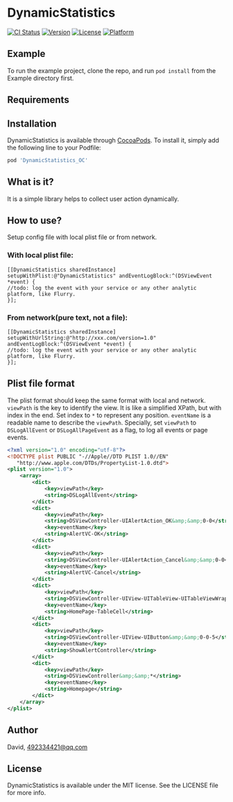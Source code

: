 # DynamicStatistics

[![CI Status](http://img.shields.io/travis/492334421@qq.com/DynamicStatistics.svg?style=flat)](https://travis-ci.org/492334421@qq.com/DynamicStatistics)
[![Version](https://img.shields.io/cocoapods/v/DynamicStatistics.svg?style=flat)](http://cocoapods.org/pods/DynamicStatistics)
[![License](https://img.shields.io/cocoapods/l/DynamicStatistics.svg?style=flat)](http://cocoapods.org/pods/DynamicStatistics)
[![Platform](https://img.shields.io/cocoapods/p/DynamicStatistics.svg?style=flat)](http://cocoapods.org/pods/DynamicStatistics)

## Example

To run the example project, clone the repo, and run `pod install` from the Example directory first.

## Requirements

## Installation

DynamicStatistics is available through [CocoaPods](http://cocoapods.org). To install
it, simply add the following line to your Podfile:

```ruby
pod 'DynamicStatistics_OC'
```

## What is it?
It is a simple library helps to collect user action dynamically.

## How to use?
Setup config file with local plist file or from network. 

### With local plist file:

```objc
[[DynamicStatistics sharedInstance] setupWithPlist:@"DynamicStatistics" andEventLogBlock:^(DSViewEvent *event) {
//todo: log the event with your service or any other analytic platform, like Flurry.
}];
```
### From network(pure text, not a file):
```objc
[[DynamicStatistics sharedInstance] setupWithUrlString:@"http://xxx.com/version=1.0" andEventLogBlock:^(DSViewEvent *event) {
//todo: log the event with your service or any other analytic platform, like Flurry.
}];
```

## Plist file format
The plist format should keep the same format with local and network. 
`viewPath` is the key to identify the view. It is like a simplified XPath, but with index in the end. Set index to `*` to represent any position. 
`eventName` is a readable name to describe the `viewPath`.
Specially, set `viewPath` to `DSLogAllEvent` or `DSLogAllPageEvent` as a flag, to log all events or page events.

```xml
<?xml version="1.0" encoding="utf-8"?>
<!DOCTYPE plist PUBLIC "-//Apple//DTD PLIST 1.0//EN"
   "http://www.apple.com/DTDs/PropertyList-1.0.dtd">
<plist version="1.0">
    <array>
        <dict>
            <key>viewPath</key>
            <string>DSLogAllEvent</string>
        </dict>
        <dict>
            <key>viewPath</key>
            <string>DSViewController-UIAlertAction_OK&amp;&amp;0-0</string>
            <key>eventName</key>
            <string>AlertVC-OK</string>
        </dict>
        <dict>
            <key>viewPath</key>
            <string>DSViewController-UIAlertAction_Cancel&amp;&amp;0-0</string>
            <key>eventName</key>
            <string>AlertVC-Cancel</string>
        </dict>
        <dict>
            <key>viewPath</key>
            <string>DSViewController-UIView-UITableView-UITableViewWrapperView-UITableViewCell&amp;&amp;0-0-1-0-*:*</string>
            <key>eventName</key>
            <string>HomePage-TableCell</string>
        </dict>
        <dict>
            <key>viewPath</key>
            <string>DSViewController-UIView-UIButton&amp;&amp;0-0-5</string>
            <key>eventName</key>
            <string>ShowAlertController</string>
        </dict>
        <dict>
            <key>viewPath</key>
            <string>DSViewController&amp;&amp;*</string>
            <key>eventName</key>
            <string>Homepage</string>
        </dict>
    </array>
</plist>
```

## Author

David, 492334421@qq.com

## License

DynamicStatistics is available under the MIT license. See the LICENSE file for more info.
